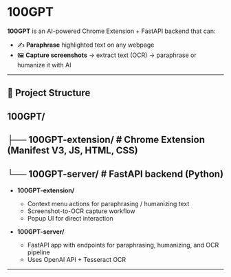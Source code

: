 # 100GPT

**100GPT** is an AI-powered Chrome Extension + FastAPI backend that can:

- ✍️ **Paraphrase** highlighted text on any webpage  
- 🖼️ **Capture screenshots** → extract text (OCR) → paraphrase or humanize it with AI  

---

## 📂 Project Structure
## 100GPT/
## ├── 100GPT-extension/ # Chrome Extension (Manifest V3, JS, HTML, CSS)
## └── 100GPT-server/ # FastAPI backend (Python)

- **100GPT-extension/**  
  - Context menu actions for paraphrasing / humanizing text  
  - Screenshot-to-OCR capture workflow  
  - Popup UI for direct interaction  

- **100GPT-server/**  
  - FastAPI app with endpoints for paraphrasing, humanizing, and OCR pipeline  
  - Uses OpenAI API + Tesseract OCR  
  
---